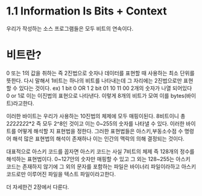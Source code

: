# 1.1 Information Is Bits + Context

우리가 작성하는 소스 프로그램들은 모두 비트의 연속이다.

# 비트란? 
0 또는 1의 값을 취하는 즉 2진법으로 숫자나 데이터를 표현할 때 사용하는 최소 단위를 뜻한다.
다시 말해서 1비트는 하나의 비트를 나타내는데 그 자리에는 2진법으로만 표현할 수 있다는 것이다.
ex) 1 bit 0 OR 1 
    2 bit 01 10 11 00  2개의 숫자가 나열 되어있다 0 or 1로 이는 이진법의 표현으로 나타낸다.
이렇게 8개의 비트가 모여 이를 bytes(바이트)라고한다.

이러한 바이트는 우리가 사용하는 10진법의 체제에 모두 매핑이된다.
8비트이니 총 2*2*2*2*2*2*2*2 즉 모두 2^8인 것이고 이는 0~255의 숫자를 나타낼 수 있다.
이러한 바이트를 어떻게 해석할 지 표현법을 정한다.
그러한 표현법들은 아스키,부동소수점 수 명령어 해석
많은 표현법의 해석이 존재하나 이는 인간의 맥락의 의해 결정되는 것이다.

대표적으로 아스키 코드를 꼽자면 아스키 코드는 사실 7비트의 체제 즉 128개의 정수를 해석하는 표현법이다.
0~127안의 숫자만 매핑할 수 있고 그 외는 128~255는 아스키 코드는 존재하지 않기에 그 외의 문자를
포함하는 파일은 바이너리 파일이라하고 아스키 코드로만 이루어진 파일을 텍스트 파일이라고한다.

더 자세한건 2장에서 다룬다.









